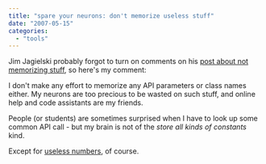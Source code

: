 ```yaml
---
title: "spare your neurons: don't memorize useless stuff"
date: "2007-05-15"
categories: 
  - "tools"
---
```


Jim Jagielski probably forgot to turn on comments on his [post about not memorizing stuff](http://www.jimjag.com/imo/index.php?/archives/147-Personal-break-Boss.html), so here's my comment:

I don't make any effort to memorize any API parameters or class names either. My neurons are too precious to be wasted on such stuff, and online help and code assistants are my friends.

People (or students) are sometimes surprised when I have to look up some common API call - but my brain is not of the _store all kinds of constants_ kind.

Except for [useless numbers](http://codeconsult.ch/bertrand/archives/000745.html), of course.

